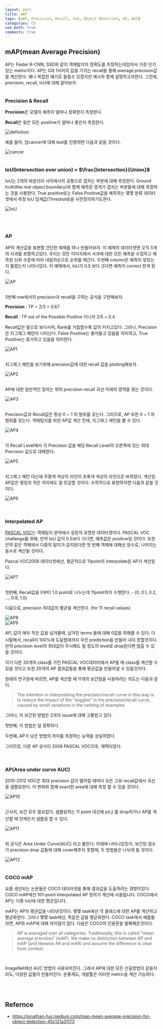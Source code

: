```yaml
---
layout: post
title: mAP
tags: [mAP, Precision, Recall, IoU, Object Detection, AP, AUC]
categories: CV
use_math: true
comments: true
---
```


## mAP(mean Average Precision)
AP는 Faster R-CNN, SSD와 같이 객체탐지의 정확도를 측정하는데있어서 가장 인기있는 metric이다. AP는 0과 1사이의 값을 가지는 recall을 통해 average precision값을 계산한다. 꽤나 복잡한 얘기로 들릴수 있겠지만 예시와 함께 설명하고자한다. 그전에, precision, recall, IoU에 대해 알아보자.<br><br>

### Precision & Recall

**Precision**은 모델의 예측이 얼마나 정확한지 측정한다.

**Recall**은 찾은 모든 positive가 얼마나 좋은지 측정한다.

![definition](/img/mAP/image1.jpeg)

예를 들어, 암cancer에 대해 test를 진행하면 다음과 같을 것이다.

![cancer](/img/mAP/image2.png)
<br><br>

### IoU(Intersection over union) =  $\frac{Intersection}{Union}$
IoU는 2개의 바운더리 사이에서의 공통으로 겹치는 부분에 대해 측정한다. Ground truth(the real object boundary)와 함께 예측된 경계가 겹치는 부분들에 대해 측정하는 것을 사용한다. True positive또는 False Positive값을 예측하는 몇몇 분류 데이터셋에서 측정 IoU 임계값(Threshold)을 사전정의하기도한다.
<br>

![IoU](/img/mAP/image3.png)

<br><br>

### AP

AP의 계산값을 표현할 간단한 예제를 하나 만들어보자. 이 예제의 데이터셋엔 오직 5개의 사과를 포함하고있다. 우리는 모든 이미지에서 사과에 대한 모든 예측을 수집하고 예측된 신뢰 수준에 따라 내림차순으로 순위를 매긴다. 두번째 column은 예측이 맞았는지 틀렸는지 나타나있다. 이 예제에서, IoU가 0.5 보다 크다면 예측이 correct 한게 된다.<br>

![AP](/img/mAP/image4.png)<br><br>

3번째 row에서의 precision과 recall을 구하는 공식을 구현해보자.

**Precision** : TP = 2/3 = 0.67

**Recall** : TP out of the Possible Positive 이니까 2/5 = 0.4

Recall값은 밑으로 보다시피, Rank를 거듭할수록 값이 커지고있다. 그러나, Precision은 지그재그 패턴이 나타난다. False Positive는 줄어들고 있음을 의미하고, True Positive는 증가하고 있음을 의미한다.<br>

![AP1](/img/mAP/image5.jpeg)<br><br>

지그재그 패턴을 보기위해 precision값에 대한 recall 값을 plotting해보자.<br>

![AP2](/img/mAP/image6.png)<br><br>

AP에 대한 일반적인 정의는 위의 precision-recall 곡선 아래의 영역을 찾는 것이다.<br>

![AP3](/img/mAP/image7.jpeg)<br><br>

Precision값과 Recall값은 항상 0 ~ 1 의 범위를 갖는다. 그러므로, AP 또한 0 ~ 1 의 범위를 갖는다. 객체탐지를 위한 AP값 계산 전에, 지그재그 패턴을 볼 수 있다.<br>


![AP4](/img/mAP/image8.png)<br><br>

각 Recall Level에서 각 Precision 값을 해당 Recall Level의 오른쪽에 있는 최대 Precision 값으로 대체한다.<br>

![AP5](/img/mAP/image9.jpeg)<br><br>

지그재그 패턴 대신에 주황색 색상의 라인이 초록색 색상의 라인으로 바뀌었다. 계산된 AP값은 랭킹의 작은 차이에도 덜 민감할 것이다. 수학적으로 표현하자면 다음과 같을 것이다.<br>

![AP6](https://miro.medium.com/max/1050/1*udqIBq4GfztRzxS4oosD7w.png)<br><br><br>



### Interpolated AP

[PASCAL VOC](http://host.robots.ox.ac.uk/pascal/VOC/)는 객체탐지 분야에서 굉장히 유명한 데이터셋이다. PASCAL VOC challenge를 위해, 만약 IoU 값이 0.5보다 크다면, 예측값은 positive일 것이다. 또한 만약 같은 객체에서 다중의 탐지가 감지된다면 첫 번째 객체에 대해선 양수로, 나머지는 음수로 계산될 것이다.

Pascal VOC2008 데이터셋에선, 평균적으로 11point의 Interpolate된 AP가 계산된다.<br>


![AP7](/img/mAP/image11.jpeg)<br><br>

첫번째, Recall값을 0부터 1.0 point로 나누는데 11point까지 수행한다. - (0, 0.1, 0.2, ..., 0.9, 1.0)

다음으로, precision 최대값의 평균을 계산한다. (for 11 recall values)

![AP8](/img/mAP/image12.jpeg)<br>
![AP9](/img/mAP/image13.png)<br>

$AP_{r}$ 값이 매우 작은 값을 넘겨줄때, 남겨진 terms 들에 대해 0값을 취해줄 수 있다. 다시말해서, recall이 100%에 도달할때까지 우린 prediction을 만들어 내지 못할것이다. 만약 precision level의 최대값이 무시해도 될 정도의 level로 drop된다면 멈출 수 있을 것이다. 

각기 다른 20개의 class를 가진 PASCAL VOC데이터에서 AP를 매 class를 계산할 수 있을 것이고 또한 20개의 AP 결과값들을 통해 평균값을 만들어낼 수 있을것이다.

원래의 연구원에 따르면, AP를 계산할 때 11개의 보간점을 사용하려는 의도는 다음과 같다.

> The intention in interpolating the precision/recall curve in this way is to reduce the impact of the “wiggles” in the precision/recall curve, caused by small variations in the ranking of examples

그러나, 이 보간된 방법은 2개의 issue에 대해 고통받고 있다.

첫번째, 이 방법은 덜 정확하다.

두번째, AP가 낮은 방법의 차이를 측정하는 능력을 상실하였다.

그러므로, 다른 AP 공식이 2008 PASCAL VOC이후, 채택되었다.<br><br><br>



### AP(Area under curve AUC)

2010-2012 VOC은 최대 precision 값이 떨어질 때마다 모든 고유 recall값에서 곡선을 샘플링한다. 이 변화와 함께 exact한 area에 대해 측정 할 수 있을 것이다.<br>

![AP10](/img/mAP/image14.jpeg)<br><br>

근사치, 보간 모두 필요없다. 샘플링하는 11 point 대신에 $p(r_{i})$ 를 drop하거나 AP를 계산할 때 언제든지 샘플링 할 수 있다.<br>

![AP11](/img/mAP/image15.jpeg)<br><br>

위 공식은 Area Under Curve(AUC) 라고 불린다. 아래에 나타나있듯이, 보간된 점수가 precision drop 값들에 대해 cover해주지 못할때, 두 방법들은 나뉘게 될 것이다.<br>

![AP12](/img/mAP/image16.jpeg)<br><br>

### COCO mAP
요즘 생산되는 논문들은 COCO 데이터셋을 통해 결과값을 도출하려는 경향이있다. COCO mAP에선 101-point Interpolated AP 정의가 계산에 사용됩니다. COCO에서 AP는 다중 IoU에 대한 평균입니다.

mAP는 AP의 평균값을 나타낸것이다. 몇몇 task에선 각 클래스에 대한 AP를 계산하고 평균화한다. 그러나 몇몇 task에선, 똑같은 값을 평균화한다. COCO task에서 예를들자면, AP와 mAP에 대해 차이점이 없다. 다음은 COCO의 인용문을 발췌해온것이다.

> AP is averaged over all categories. Traditionally, this is called “mean average precision” (mAP). We make no distinction between AP and mAP (and likewise AR and mAR) and assume the difference is clear from context.
<br>

ImageNet에선 AUC 방법이 사용되어진다. 그래서 AP에 대한 모든 산출방법이 같을지라도, 다양한 값들이 만들어진다. 운좋게도, 개발툴은 이러한 metric을 계산 가능하다.

<br><br>


## Refernce
* https://jonathan-hui.medium.com/map-mean-average-precision-for-object-detection-45c121a31173